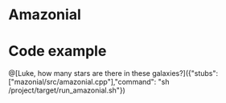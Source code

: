 # Amazonial

# Code example

@[Luke, how many stars are there in these galaxies?]({"stubs": ["mazonial/src/amazonial.cpp"],"command": "sh /project/target/run_amazonial.sh"})




